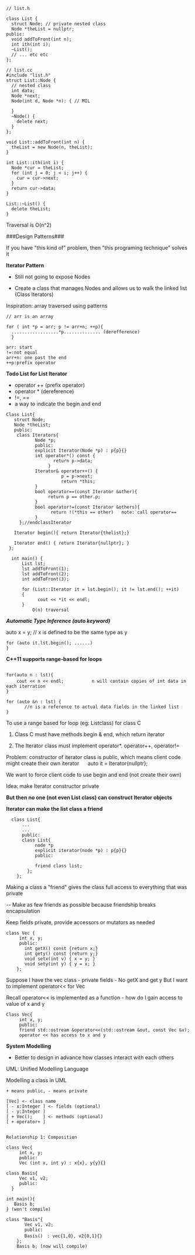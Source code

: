 ```
// list.h

class List {
  struct Node; // private nested class
  Node *theList = nullptr;
public:
  void addToFront(int n);
  int ith(int i);
  ~List();
  // ... etc etc
};

// list.cc
#include "list.h"
struct List::Node {
  // nested class
  int data;
  Node *next;
  Node(int d, Node *n): { // MIL

  }
  ~Node() {
    delete next;
  }
};

void List::addToFront(int n) {
  theList = new Node(n, theList);
}

int List::ith(int i) {
  Node *cur = theList;
  for (int j = 0; j < i; j++) {
    cur = cur->next;
  }
  return cur->data;
}

List::~List() {
  delete theList;
}
```

Traversal is O(n^2)

###Design Patterns###

If you have "this kind of" problem, then "this programing technique" solves it

**Iterator Pattern**

- Still not going to expose Nodes

- Create a class that manages Nodes and allows us to walk the linked list (Class Iterators)

Inspiration: array traversed using patterns

```
// arr is an array

for ( int *p = arr; p != arr+n; ++p){        
  ..................*p.............. (derefference)
  }
  
arr: start 
!=:not equal  
arr+n: one past the end  
++p:prefix operator
```

**Todo List for List Iterator**

- operator ++ (prefix operator)
- operator * (dereference)
- !=, ==
- a way to indicate the begin and end

```
Class List{
   struct Node;
   Node *theList;
   public:
    class Iterators{
           Node *p;
           public:
           explicit Iterator(Node *p) : p{p}{}
           int operator*() const {
                  return p->data;
                }
           Iterator& operator++() {
                     p = p->next;
                     return *this;
           }
           bool operator==(const Iterator &other){
                return p == other.p;
           }
           bool operator!=(const Iterator &others){
                 return !(*this == other)   note: call operator==
           }
     };//endclassIterator
     
   Iterator begin(){ return Iterator{thelist};}
     
   Iterator end() { return Iterator{nullptr}; }
 };
```

```
  int main() {
      List lst;
      lst addToFront(1);
      lst addToFront(2);
      int addToFront(3);
      
      for (List::Iterator it = lst.begin(); it != lst.end(); ++it)
      {
            cout << *it << endl;
      }
          O(n) traversal
```

***Automatic Type Inference (auto keyword)***

auto x = y; // x is defined to be the same type as y

```
for (auto it.lst.begin(); ......)
}
```

__C++11 supports range-based for loops__

```

for(auto n : lst){
    cout << n << endl;　         n will contain copies of int data in each iterration
}

for (auto &n : lst) {
       //n is a reference to actual data fields in the linked list
}
```

To use a range based for loop (eg: Listclass) for class C

1. Class C must have methods begin & end, which return iterator

2. The Iterator class must implement operator*. operator++, operator!=


Problem: constructor of iterator class is public, which means client code might create their own iterator
      auto it = Iterator{nullptr};
      
We want to force client code to use begin and end (not create their own)

Idea: make Iterator constructor private

__But then no one (not even List class) can construct Iterator objects__

__Iterator can make the list class a friend__

```
  class List{
      ...
      ...
      public:
      class List{
           node *p
           explicit iterator(node *p) : p{p}{}
           public:
           
           friend class list;
        };
    };
```

Making a class a "friend" gives the class full access to everything that was private

-- Make as few friends as possible because friendship breaks encapsulation

Keep fields private, provide accessors or mutators as needed

```
class Vec {
     int x, y;
     public:
       int getX() const {return x;}
       int gety() const {return y;}
       void setx(int v) { x = y; }
       void sety(int y) { y = x; }
    };
```

Suppose I have the vec class 
          - private fields
          - No getX and get y
But I want to implement operator<< for Vec

Recall operator<< is implemented as a function
      - how do I gain access to value of x and y
      
```
Class Vec{
     int x, y;
     public:
     friend std::ostream &operator<<(std::ostream &out, const Vec &v);
     operator << has access to x and y
```

**System Modelling**

- Better to design in advance how classes interact with each others

UML: Unified Modelling Language

 Modelling a class in UML  
 
 ```
 + means public, - means private
 
 [Vec] <- class name
 [ - x:Integer ] <- fields (optional)
 [ - y:Integer ]     
 [ + Vec();    ] <- methods (optional)
 [ + operator+ ] 


Relationship 1: Composition

class Vec{
      int x, y;
      public:
      Vec (int x, int y) : x{x}, y{y}{}
      
class Basis{
      Vec v1, v2;
      public:
   }
   
int main(){
    Basis b;
 } (won't compile)
 
 class "Basis"{
        Vec v1, v2;
        public:
        Basis()　: vec{1,0}, v2{0,1}{}
     };
     Basis b; (now will compile)
